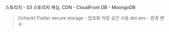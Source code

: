 스토리지 - S3
스토리지 캐싱, CDN - CloudFront
DB - MoongoDB

>[!check] Flutter
secure storage - 암호화 저장 공간 사용
dot env - 환경 변수
